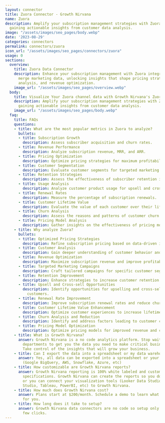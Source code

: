 ```yaml
---
layout: connector
title: Zuora Connector - Growth Nirvana
name: Zuora
description: Amplify your subscription management strategies with Zuora integration,
  gaining actionable insights from customer data analysis.
image: "/assets/images/seo_pages/body.webp"
date: '2023-08-29'
categories: connectors
permalink: connectors/zuora
icon_url: "/assets/images/seo_pages/connectors/zuora"
usage: 0
sections:
  overview:
    title: Zuora Data Connector
    description: Enhance your subscription management with Zuora integration. Seamlessly
      merge marketing data, unlocking insights that shape pricing strategies, customer
      analysis, and revenue optimization.
    image_url: "/assets/images/seo_pages/overview.webp"
  body:
    title: Visualize Your Zuora channel data with Growth Nirvana's Zuora Connector
    description: Amplify your subscription management strategies with Zuora integration,
      gaining actionable insights from customer data analysis.
    image_url: "/assets/images/seo_pages/body.webp"
  faq:
    title: FAQs
    questions:
    - title: What are the most popular metrics in Zuora to analyze?
      bullets:
      - title: Subscription Growth
        description: Assess subscriber acquisition and churn rates.
      - title: Revenue Performance
        description: Analyze subscription revenue, MRR, and ARR.
      - title: Pricing Optimization
        description: Optimize pricing strategies for maximum profitability.
      - title: Customer Segmentation
        description: Evaluate customer segments for targeted marketing campaigns.
      - title: Retention Strategies
        description: Assess the effectiveness of subscriber retention initiatives.
      - title: Usage Analysis
        description: Analyze customer product usage for upsell and cross-sell opportunities.
      - title: Renewal Rates
        description: Measure the percentage of subscription renewals.
      - title: Customer Lifetime Value
        description: Evaluate the value of each customer over their lifetime.
      - title: Churn Analysis
        description: Assess the reasons and patterns of customer churn.
      - title: Pricing Model Analysis
        description: Gather insights on the effectiveness of pricing models.
    - title: Why analyze Zuora?
      bullets:
      - title: Optimized Pricing Strategies
        description: Refine subscription pricing based on data-driven insights.
      - title: Customer Analysis
        description: Gain deeper understanding of customer behavior and preferences.
      - title: Revenue Optimization
        description: Maximize subscription revenue and improve profitability.
      - title: Targeted Marketing Campaigns
        description: Craft tailored campaigns for specific customer segments.
      - title: Retention Improvement
        description: Enhance strategies to increase customer retention.
      - title: Upsell and Cross-sell Opportunities
        description: Identify opportunities for upselling and cross-selling to existing
          customers.
      - title: Renewal Rate Improvement
        description: Improve subscription renewal rates and reduce churn.
      - title: Customer Lifetime Value Enhancement
        description: Optimize customer experiences to increase lifetime value.
      - title: Churn Analysis and Reduction
        description: Identify and address factors leading to customer churn.
      - title: Pricing Model Optimization
        description: Optimize pricing models for improved revenue and customer satisfaction.
    - title: What is Growth Nirvana?
      answer: Growth Nirvana is a no code analytics platform. Stop waiting for other
        departments to get you the data you need to make critical business decisions.
        Take control of the insights that will grow your business.
    - title: Can I export the data into a spreadsheet or my data warehouse?
      answer: Yes, all data can be exported into a spreadsheet or your data warehouse
        (Google BigQuery, AWS, Snowflake, Azure, etc)
    - title: How customizable are Growth Nirvana reports?
      answer: Growth Nirvana reporting is 100% white labeled and customized to your
        specifications. Growth Nirvana can create the reports so you don’t have to
        or you can connect your visualization tools (Looker Data Studio/Google Data
        Studio, Tableau, PowerBI, etc) to Growth Nirvana.
    - title: How much does Growth Nirvana cost?
      answer: Plans start at $200/month. Schedule a demo to learn what plan is best
        for you.
    - title: How long does it take to setup?
      answer: Growth Nirvana data connectors are no code so setup only requires a
        few clicks.
---
```

